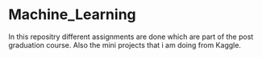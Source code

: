 # Machine_Learning
In this repositry different assignments are done which are part of the post graduation course.
Also the mini projects that i am doing from Kaggle.
